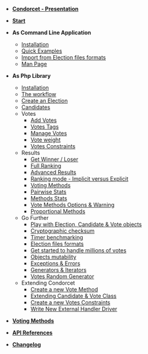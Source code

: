 * [**Condorcet - Presentation**](/GithubReadme)
* [<span class="condorcet_secondary" style="font-weight:700;">**Start**</span>](README) 

* **As Command Line Application** 

  * [Installation](2.AsCommandLineApplication/1.Installation.md) 
  * [Quick Examples](2.AsCommandLineApplication/2.QuickExample.md) 
  * [Import from Election files formats](2.AsCommandLineApplication/3.ImportFromElectionFormat.md) 
  * [Man Page](2.AsCommandLineApplication/4.ManPage.md) 

* **As Php Library** 

  * [Installation](3.AsPhpLibrary/1.Installation.md) 
  * [The workflow](3.AsPhpLibrary/2.WorkFlow.md) 
  * [Create an Election](3.AsPhpLibrary/3.CreateAnElection.md) 
  * [Candidates](3.AsPhpLibrary/4.Candidates.md) 
  * Votes 
    * [Add Votes](3.AsPhpLibrary/5.Votes/1.AddVotes.md) 
    * [Votes Tags](3.AsPhpLibrary/5.Votes/2.VotesTags.md) 
    * [Manage Votes](3.AsPhpLibrary/5.Votes/3.ManageVotes.md) 
    * [Vote weight](3.AsPhpLibrary/5.Votes/4.VoteWeight.md) 
    * [Votes Constraints](3.AsPhpLibrary/5.Votes/5.VotesConstraints.md) 
  * Results 
    * [Get Winner / Loser](3.AsPhpLibrary/6.Results/1.WinnerAndLoser.md) 
    * [Full Ranking](3.AsPhpLibrary/6.Results/2.FullRanking.md) 
    * [Advanced Results](3.AsPhpLibrary/6.Results/3.AdvancedResults.md) 
    * [Ranking mode - Implicit versus Explicit](3.AsPhpLibrary/6.Results/4.ImplicitOrExplicitMod.md) 
    * [Voting Methods](3.AsPhpLibrary/6.Results/5.VotingMethods.md) 
    * [Pairwise Stats](3.AsPhpLibrary/6.Results/6.PairwiseStats.md) 
    * [Methods Stats](3.AsPhpLibrary/6.Results/7.MethodsStats.md) 
    * [Vote Methods Options & Warning](3.AsPhpLibrary/6.Results/8.VoteMethodsOptionsWarnings.md) 
    * [Proportional Methods](3.AsPhpLibrary/6.Results/9.ProportionalMethods.md) 
  * Go Further 
    * [Play with Election, Candidate & Vote objects](3.AsPhpLibrary/8.GoFurther/1.PlayWithObjects.md) 
    * [Cryptographic checksum](3.AsPhpLibrary/8.GoFurther/2.CryptographicChecksum.md) 
    * [Timer benchmarking](3.AsPhpLibrary/8.GoFurther/3.TimerBenchMarking.md) 
    * [Election files formats](3.AsPhpLibrary/8.GoFurther/4.ElectionFilesFormats.md) 
    * [Get started to handle millions of votes](3.AsPhpLibrary/8.GoFurther/5.GetStartedToHandleMillionsOfVotes.md) 
    * [Objects mutability](3.AsPhpLibrary/8.GoFurther/6.Mutability.md) 
    * [Exceptions & Errors](3.AsPhpLibrary/8.GoFurther/7.Exceptions-Errors.md) 
    * [Generators & Iterators](3.AsPhpLibrary/8.GoFurther/8.Generator-Iterators.md) 
    * [Votes Random Generator](3.AsPhpLibrary/8.GoFurther/9.VotesRandomGenerator.md) 
  * Extending Condorcet 
    * [Create a new Vote Method](3.AsPhpLibrary/9.ExtendingCondorcet/1.CreateNewVoteMethod.md) 
    * [Extending Candidate & Vote Class](3.AsPhpLibrary/9.ExtendingCondorcet/2.ExtendingCandidateAndVotes.md) 
    * [Create a new Votes Constraints](3.AsPhpLibrary/9.ExtendingCondorcet/3.CreateNewVoteConstraints.md) 
    * [Write New External Handler Driver](3.AsPhpLibrary/9.ExtendingCondorcet/4.WriteNewExternalHandlerDriver.md) 

* [**Voting Methods**](VotingMethods)
* [**API References**](ApiReferences)
* [**Changelog**](Changelog)
